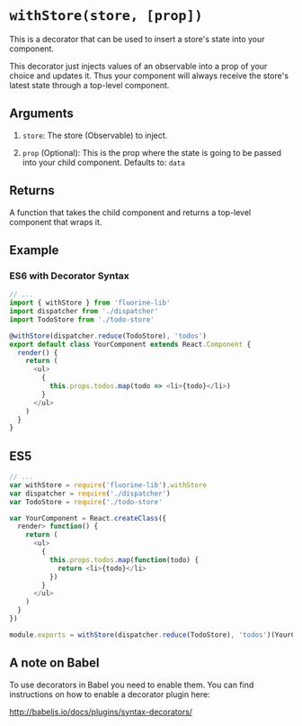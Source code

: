 # `withStore(store, [prop])`

This is a decorator that can be used to insert a store's state into your
component.

This decorator just injects values of an observable into a prop of your choice
and updates it. Thus your component will always receive the store's latest state
through a top-level component.

## Arguments

1. `store`: The store (Observable) to inject.

1. `prop` (Optional): This is the prop where the state is going to be passed
  into your child component. Defaults to: `data`

## Returns

A function that takes the child component and returns a top-level component
that wraps it.

## Example

### ES6 with Decorator Syntax

```js
// ...
import { withStore } from 'fluorine-lib'
import dispatcher from './dispatcher'
import TodoStore from './todo-store'

@withStore(dispatcher.reduce(TodoStore), 'todos')
export default class YourComponent extends React.Component {
  render() {
    return (
      <ul>
        {
          this.props.todos.map(todo => <li>{todo}</li>)
        }
      </ul>
    )
  }
}
```

## ES5

```js
// ...
var withStore = require('fluorine-lib').withStore
var dispatcher = require('./dispatcher')
var TodoStore = require('./todo-store'

var YourComponent = React.createClass({
  render> function() {
    return (
      <ul>
        {
          this.props.todos.map(function(todo) {
            return <li>{todo}</li>
          })
        }
      </ul>
    )
  }
})

module.exports = withStore(dispatcher.reduce(TodoStore), 'todos')(YourComponent)
```

## A note on Babel

To use decorators in Babel you need to enable them. You can find instructions on
how to enable a decorator plugin here:

http://babeljs.io/docs/plugins/syntax-decorators/
